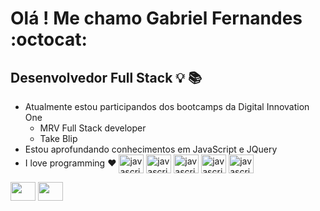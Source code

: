 # Olá ! Me chamo Gabriel Fernandes :octocat:

## Desenvolvedor Full Stack :bulb: :books:

- Atualmente estou participandos dos bootcamps da Digital Innovation One 
    - MRV Full Stack developer
    - Take Blip 
- Estou aprofundando conhecimentos em JavaScript e JQuery
- I love programming :heart:
<img align="center" alt="javascript" height="30" width="40" src="https://cdn.jsdelivr.net/gh/devicons/devicon/icons/html5/html5-original.svg" /> <img align="center" alt="javascript" height="30" width="40" src="https://cdn.jsdelivr.net/gh/devicons/devicon/icons/css3/css3-original.svg" /> <img align="center" alt="javascript" height="30" width="40" src="https://cdn.jsdelivr.net/gh/devicons/devicon/icons/javascript/javascript-original.svg" /> <img  align="center" alt="javascript" height="30" width="40" src="https://cdn.jsdelivr.net/gh/devicons/devicon/icons/bootstrap/bootstrap-original.svg" /> <img align="center" alt="javascript" height="30" width="40" src="https://cdn.jsdelivr.net/gh/devicons/devicon/icons/python/python-original.svg" />

<a href="https://linkedin.com/in/" target="blank"><img align="center" src="https://cdn.jsdelivr.net/npm/simple-icons@3.0.1/icons/linkedin.svg" alt="" height="30" width="40" /></a>
<a href="https://instagram.com/" target="blank"><img align="center" src="https://cdn.jsdelivr.net/npm/simple-icons@3.0.1/icons/instagram.svg" alt="" height="30" width="40" /></a>